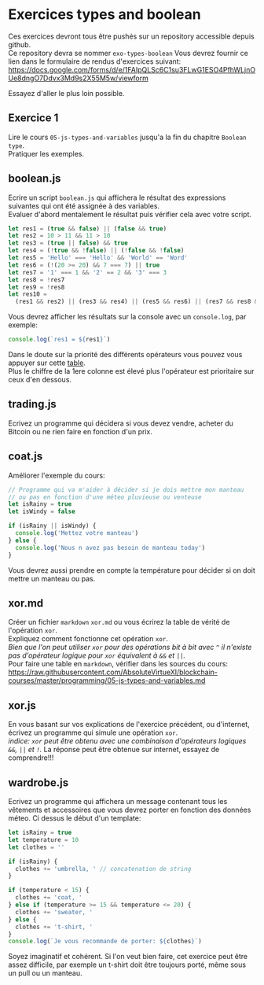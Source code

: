 # Exercices types and boolean

Ces exercices devront tous être pushés sur un repository accessible depuis github.  
Ce repository devra se nommer `exo-types-boolean`
Vous devrez fournir ce lien dans le formulaire de rendus d'exercices suivant: https://docs.google.com/forms/d/e/1FAIpQLSc6C1su3FLwG1ESO4PfhWLjnOUe8dngO7Ddvx3Md9s2X55M5w/viewform

Essayez d'aller le plus loin possible.

## Exercice 1

Lire le cours `05-js-types-and-variables` jusqu'a la fin du chapitre `Boolean type`.  
Pratiquer les exemples.

## boolean.js

Ecrire un script `boolean.js` qui affichera le résultat des expressions suivantes qui ont été assignée à des variables.  
Evaluer d'abord mentalement le résultat puis vérifier cela avec votre script.

```js
let res1 = (true && false) || (false && true)
let res2 = 10 > 11 && 11 > 10
let res3 = (true || false) && true
let res4 = (!true && !false) || (!false && !false)
let res5 = 'Hello' === 'Hello' && 'World' == 'Word'
let res6 = (!(20 >= 20) && 7 === 7) || true
let res7 = '1' === 1 && '2' == 2 && '3' === 3
let res8 = !res7
let res9 = !res8
let res10 =
  (res1 && res2) || (res3 && res4) || (res5 && res6) || (res7 && res8 && res9)
```

Vous devrez afficher les résultats sur la console avec un `console.log`, par exemple:

```js
console.log(`res1 = ${res1}`)
```

Dans le doute sur la priorité des différents opérateurs vous pouvez vous appuyer sur cette [table](https://developer.mozilla.org/en-US/docs/Web/JavaScript/Reference/Operators/Operator_Precedence#table).  
Plus le chiffre de la 1ere colonne est élevé plus l'opérateur est prioritaire sur ceux d'en dessous.

## trading.js

Ecrivez un programme qui décidera si vous devez vendre, acheter du Bitcoin ou ne rien faire en fonction d'un prix.

## coat.js

Améliorer l'exemple du cours:

```js
// Programme qui va m'aider à décider si je dois mettre mon manteau
// ou pas en fonction d'une méteo pluvieuse ou venteuse
let isRainy = true
let isWindy = false

if (isRainy || isWindy) {
  console.log('Mettez votre manteau')
} else {
  console.log('Nous n avez pas besoin de manteau today')
}
```

Vous devrez aussi prendre en compte la température pour décider si on doit mettre un manteau ou pas.

## xor.md

Créer un fichier `markdown` `xor.md` ou vous écrirez la table de vérité de l'opération `xor`.  
Expliquez comment fonctionne cet opération `xor`.  
_Bien que l'on peut utiliser `xor` pour des opérations bit à bit avec `^` il n'existe pas d'opérateur logique pour `xor` équivalent à `&&` et `||`._  
Pour faire une table en `markdown`, vérifier dans les sources du cours: https://raw.githubusercontent.com/AbsoluteVirtueXI/blockchain-courses/master/programming/05-js-types-and-variables.md

## xor.js

En vous basant sur vos explications de l'exercice précédent, ou d'internet, écrivez un programme qui simule une opération `xor`.  
_indice: `xor` peut être obtenu avec une combinaison d'opérateurs logiques `&&`, `||` et `!`._
La réponse peut être obtenue sur internet, essayez de comprendre!!!

## wardrobe.js

Ecrivez un programme qui affichera un message contenant tous les vêtements et accessoires que vous devrez porter en fonction des données méteo.
Ci dessus le début d'un template:

```js
let isRainy = true
let temperature = 10
let clothes = ''

if (isRainy) {
  clothes += 'umbrella, ' // concatenation de string
}

if (temperature < 15) {
  clothes += 'coat, '
} else if (temperature >= 15 && temperature <= 20) {
  clothes += 'sweater, '
} else {
  clothes += 't-shirt, '
}
console.log(`Je vous recommande de porter: ${clothes}`)
```

Soyez imaginatif et cohérent.
Si l'on veut bien faire, cet exercice peut être assez difficile, par exemple un t-shirt doit être toujours porté, même sous un pull ou un manteau.
